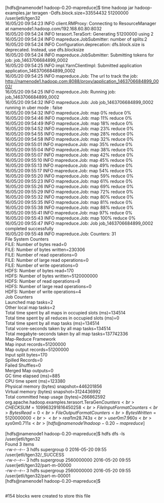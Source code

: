 [hdfs@namenode1 hadoop-0.20-mapreduce]$ time hadoop jar hadoop-examples.jar teragen -Ddfs.block.size=33554432 51200000 /user/jetli/tgen32 <br>
16/05/20 09:54:23 INFO client.RMProxy: Connecting to ResourceManager at namenode1.hadoop.com/192.168.60.80:8032 <br>
16/05/20 09:54:24 INFO terasort.TeraSort: Generating 51200000 using 2 <br>
16/05/20 09:54:24 INFO mapreduce.JobSubmitter: number of splits:2 <br>
16/05/20 09:54:24 INFO Configuration.deprecation: dfs.block.size is deprecated. Instead, use dfs.blocksize <br>
16/05/20 09:54:24 INFO mapreduce.JobSubmitter: Submitting tokens for job: job_1463706684899_0002 <br>
16/05/20 09:54:25 INFO impl.YarnClientImpl: Submitted application application_1463706684899_0002 <br>
16/05/20 09:54:25 INFO mapreduce.Job: The url to track the job: http://namenode1.hadoop.com:8088/proxy/application_1463706684899_0002/ <br>
16/05/20 09:54:25 INFO mapreduce.Job: Running job: job_1463706684899_0002 <br>
16/05/20 09:54:32 INFO mapreduce.Job: Job job_1463706684899_0002 running in uber mode : false <br>
16/05/20 09:54:32 INFO mapreduce.Job:  map 0% reduce 0% <br>
16/05/20 09:54:46 INFO mapreduce.Job:  map 11% reduce 0% <br>
16/05/20 09:54:49 INFO mapreduce.Job:  map 18% reduce 0% <br>
16/05/20 09:54:52 INFO mapreduce.Job:  map 23% reduce 0% <br>
16/05/20 09:54:55 INFO mapreduce.Job:  map 28% reduce 0% <br>
16/05/20 09:54:58 INFO mapreduce.Job:  map 32% reduce 0% <br>
16/05/20 09:55:01 INFO mapreduce.Job:  map 35% reduce 0% <br>
16/05/20 09:55:04 INFO mapreduce.Job:  map 38% reduce 0% <br>
16/05/20 09:55:07 INFO mapreduce.Job:  map 42% reduce 0% <br>
16/05/20 09:55:10 INFO mapreduce.Job:  map 45% reduce 0% <br>
16/05/20 09:55:13 INFO mapreduce.Job:  map 49% reduce 0% <br>
16/05/20 09:55:17 INFO mapreduce.Job:  map 54% reduce 0% <br>
16/05/20 09:55:20 INFO mapreduce.Job:  map 59% reduce 0% <br>
16/05/20 09:55:23 INFO mapreduce.Job:  map 61% reduce 0% <br>
16/05/20 09:55:26 INFO mapreduce.Job:  map 69% reduce 0% <br>
16/05/20 09:55:29 INFO mapreduce.Job:  map 72% reduce 0% <br>
16/05/20 09:55:32 INFO mapreduce.Job:  map 80% reduce 0% <br>
16/05/20 09:55:35 INFO mapreduce.Job:  map 81% reduce 0% <br>
16/05/20 09:55:38 INFO mapreduce.Job:  map 88% reduce 0% <br>
16/05/20 09:55:41 INFO mapreduce.Job:  map 97% reduce 0% <br>
16/05/20 09:55:43 INFO mapreduce.Job:  map 100% reduce 0% <br>
16/05/20 09:55:47 INFO mapreduce.Job: Job job_1463706684899_0002 completed successfully <br>
16/05/20 09:55:48 INFO mapreduce.Job: Counters: 31 <br>
        File System Counters <br>
                FILE: Number of bytes read=0 <br>
                FILE: Number of bytes written=230306 <br>
                FILE: Number of read operations=0 <br>
                FILE: Number of large read operations=0 <br>
                FILE: Number of write operations=0 <br>
                HDFS: Number of bytes read=170 <br>
                HDFS: Number of bytes written=5120000000 <br>
                HDFS: Number of read operations=8 <br>
                HDFS: Number of large read operations=0 <br>
                HDFS: Number of write operations=4 <br>
        Job Counters  <br>
                Launched map tasks=2 <br>
                Other local map tasks=2 <br>
                Total time spent by all maps in occupied slots (ms)=134514 <br>
                Total time spent by all reduces in occupied slots (ms)=0 <br>
                Total time spent by all map tasks (ms)=134514 <br>
                Total vcore-seconds taken by all map tasks=134514 <br>
                Total megabyte-seconds taken by all map tasks=137742336 <br>
        Map-Reduce Framework <br>
                Map input records=51200000 <br>
                Map output records=51200000 <br>
                Input split bytes=170 <br>
                Spilled Records=0 <br>
                Failed Shuffles=0 <br>
                Merged Map outputs=0 <br>
                GC time elapsed (ms)=885 <br>
                CPU time spent (ms)=123380 <br>
                Physical memory (bytes) snapshot=446201856 <br>
                Virtual memory (bytes) snapshot=3124436992 <br>
                Total committed heap usage (bytes)=266862592 <br>
        org.apache.hadoop.examples.terasort.TeraGen$Counters <br>
                CHECKSUM=109963291816450258 <br>
        File Input Format Counters  <br>
                Bytes Read=0 <br>
        File Output Format Counters  <br>
                Bytes Written=5120000000 <br>
 <br>
real    1m28.743s <br>
user    0m7.960s <br>
sys     0m0.711s <br>
[hdfs@namenode1 hadoop-0.20-mapreduce]$ <br>
 <br>
[hdfs@namenode1 hadoop-0.20-mapreduce]$ hdfs dfs -ls /user/jetli/tgen32 <br>
Found 3 items <br>
-rw-r--r--   3 hdfs supergroup          0 2016-05-20 09:55 /user/jetli/tgen32/_SUCCESS <br>
-rw-r--r--   3 hdfs supergroup 2560000000 2016-05-20 09:55 /user/jetli/tgen32/part-m-00000 <br>
-rw-r--r--   3 hdfs supergroup 2560000000 2016-05-20 09:55 /user/jetli/tgen32/part-m-00001 <br>
[hdfs@namenode1 hadoop-0.20-mapreduce]$ <br>
 <br>

#154 blocks were created to store this file
